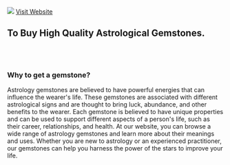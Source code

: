 <img src ="https://bafkreiejbuqtrwdwip77sfc2c62vxp7tgcb5p5b7hsxosnd72kpkxrzqni.ipfs.nftstorage.link/"> 
<a href="https://rainbowgems.store">Visit Website </a> <h2>To Buy High Quality Astrological Gemstones.</h2>
<br></br>
<h3> Why to get a gemstone? </h3>
<p>Astrology gemstones are believed to have powerful energies that can influence the wearer's life. These gemstones are associated with different astrological signs and are thought to bring luck, abundance, and other benefits to the wearer. Each gemstone is believed to have unique properties and can be used to support different aspects of a person's life, such as their career, relationships, and health. At our website, you can browse a wide range of astrology gemstones and learn more about their meanings and uses. Whether you are new to astrology or an experienced practitioner, our gemstones can help you harness the power of the stars to improve your life.</p>
